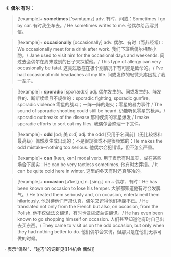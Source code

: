 ☀ <span class="category">**偶尔 有时：**</span>
>[!example]+ <span class="vocabulary">**sometimes**</span> ['sʌmtaɪmz] 
> <span class="definition">adv. 有时，间或：</span>Sometimes I go by car. 有时我坐车去。/ He sometimes writes to me. 他偶尔给我写封信。
           
>[!example]+ <span class="vocabulary">**occasionally**</span> [occasionally]
> <span class="definition">adv. 偶尔、有时（而非经常）：</span>We occasionally meet for a drink after work. 我们下班后偶尔相聚小酌。/ Jane used to visit him for the occasional days and weekends. 简过去会偶尔在周末或别的日子来探望他。/ This type of allergy can very occasionally be fatal. 这类过敏症在极个别情况下有可能是致命的。/ I've had occasional mild headaches all my life. 间或发作的轻微头疼困扰了我一辈子。
           
>[!example]+ <span class="vocabulary">**sporadic**</span> [spəˈrædɪk]
> <span class="definition">adj. 偶尔发生的、间或发生的、阵发性的、断断续续且不规律的：</span>sporadic fighting, sporadic gunfire, sporadic violence 零星的战斗；一阵一阵的炮火；零星的暴力事件 / The sound of sporadic shooting could still be heard. 仍能听见零星的枪声。/ sporadic outbreaks of the disease 那种疾病的零星爆发 / I make sporadic efforts to sort out my files. 我偶尔会整理一下文件。
           
>[!example]+ <span class="vocabulary">**odd**</span> [ɒd; 美 ɑ:d]
> <span class="definition">adj. the odd [只用于名词前]（无比较级和最高级）偶然发生或出现的；不是很规律或不是很频繁的：</span>He makes the odd mistake─nothing too serious. 他偶尔会犯错误，但不怎么严重。

>[!example]+ <span class="vocabulary">**can**</span> [kæn, kən] 
> <span class="definition">modal verb. 用于表示有时属实，或在某些场合下属实：</span>He can be very tactless sometimes. 他有时太莽撞。/ It can be quite cold here in winter. 这里的冬天有时还真够冷的。
           
>[!example]+ <span class="vocabulary">**occasion**</span> [əˈkeɪʒn]
> <span class="definition">n. [sing.] on ~ 偶尔、有时：</span>He has been known on occasion to lose his temper. 大家都知道他有时会发脾气。/ He treated them seriously and, on occasion, entertained them hilariously. 他对待他们严肃认真，偶尔又逗得他们捧腹不已。/ He translated not only from the French but also, on occasion, from the Polish. 他不仅做法文翻译，有时也做些波兰语翻译。/ He has even been known to go shopping himself on occasion. 人们甚至知道他有时自己出去买东西。/ They came to visit us on the odd occasion, but only when they had nothing better to do. 他们偶尔会来访，但那只是在他们无事可做的时候。

· 表示“偶然”、“碰巧”的词群见[[14机会 偶然]]
